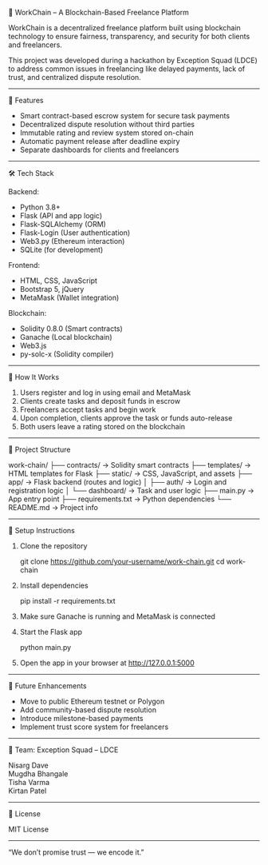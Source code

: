 💼 WorkChain – A Blockchain-Based Freelance Platform

WorkChain is a decentralized freelance platform built using blockchain technology to ensure fairness, transparency, and security for both clients and freelancers.

This project was developed during a hackathon by Exception Squad (LDCE) to address common issues in freelancing like delayed payments, lack of trust, and centralized dispute resolution.

---

🚀 Features

- Smart contract-based escrow system for secure task payments
- Decentralized dispute resolution without third parties
- Immutable rating and review system stored on-chain
- Automatic payment release after deadline expiry
- Separate dashboards for clients and freelancers

---

🛠️ Tech Stack

Backend:
- Python 3.8+
- Flask (API and app logic)
- Flask-SQLAlchemy (ORM)
- Flask-Login (User authentication)
- Web3.py (Ethereum interaction)
- SQLite (for development)

Frontend:
- HTML, CSS, JavaScript
- Bootstrap 5, jQuery
- MetaMask (Wallet integration)

Blockchain:
- Solidity 0.8.0 (Smart contracts)
- Ganache (Local blockchain)
- Web3.js
- py-solc-x (Solidity compiler)

---

🧪 How It Works

1. Users register and log in using email and MetaMask
2. Clients create tasks and deposit funds in escrow
3. Freelancers accept tasks and begin work
4. Upon completion, clients approve the task or funds auto-release
5. Both users leave a rating stored on the blockchain

---

📂 Project Structure

work-chain/
├── contracts/           → Solidity smart contracts
├── templates/           → HTML templates for Flask
├── static/              → CSS, JavaScript, and assets
├── app/                 → Flask backend (routes and logic)
│   ├── auth/            → Login and registration logic
│   └── dashboard/       → Task and user logic
├── main.py              → App entry point
├── requirements.txt     → Python dependencies
└── README.md            → Project info

---

🔧 Setup Instructions

1. Clone the repository

   git clone https://github.com/your-username/work-chain.git
   cd work-chain

2. Install dependencies

   pip install -r requirements.txt

3. Make sure Ganache is running and MetaMask is connected

4. Start the Flask app

   python main.py

5. Open the app in your browser at http://127.0.0.1:5000

---

🎯 Future Enhancements

- Move to public Ethereum testnet or Polygon
- Add community-based dispute resolution
- Introduce milestone-based payments
- Implement trust score system for freelancers

---

👥 Team: Exception Squad – LDCE

Nisarg Dave  
Mugdha Bhangale  
Tisha Varma  
Kirtan Patel

---

📜 License

MIT License

---

“We don’t promise trust — we encode it.”
